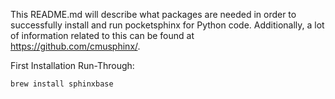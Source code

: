 This README.md will describe what packages are needed in order to successfully install and run pocketsphinx for Python code. 
Additionally, a lot of information related to this can be found at https://github.com/cmusphinx/.

First Installation Run-Through:

```brew install sphinxbase```
